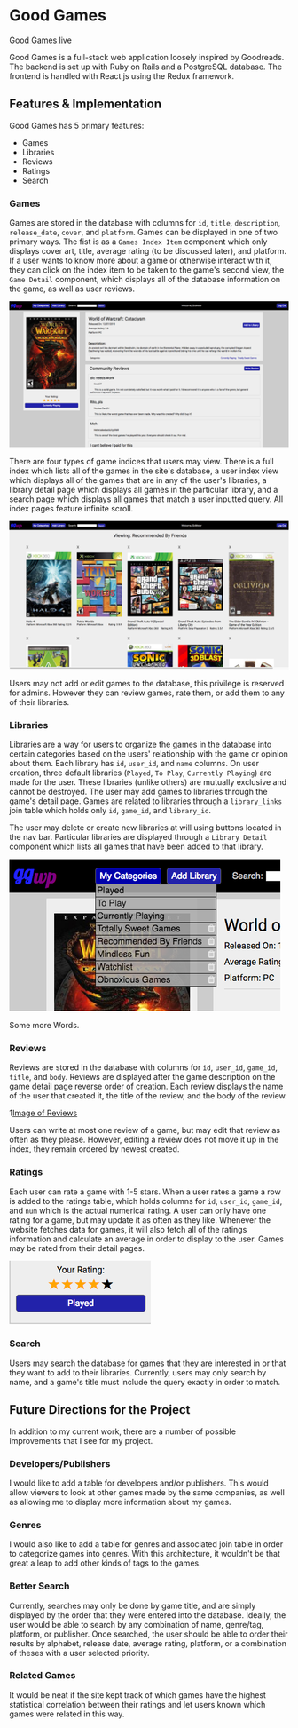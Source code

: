 # Good Games

[Good Games live][heroku]

[heroku]: http://www.goodgameswp.us

Good Games is a full-stack web application loosely inspired by Goodreads.  The backend is set up with Ruby on Rails and a PostgreSQL database.  The frontend is handled with React.js using the Redux framework.

## Features & Implementation

Good Games has 5 primary features:
- Games
- Libraries
- Reviews
- Ratings
- Search

### Games

Games are stored in the database with columns for `id`, `title`, `description`, `release_date`, `cover`, and `platform`.  Games can be displayed in one of two primary ways.  The fist is as a `Games Index Item` component which only displays cover art, title, average rating (to be discussed later), and platform.  If a user wants to know more about a game or otherwise interact with it, they can click on the index item to be taken to the game's second view, the `Game Detail` component, which displays all of the database information on the game, as well as user reviews.

![Image of Game Detail](app/assets/images/game_detail.png)

There are four types of game indices that users may view.  There is a full index which lists all of the games in the site's database, a user index view which displays all of the games that are in any of the user's libraries, a library detail page which displays all games in the particular library, and a search page which displays all games that match a user inputted query.  All index pages feature infinite scroll.

![Image of Index](app/assets/images/index_view.png)

Users may not add or edit games to the database, this privilege is reserved for admins.  However they can review games, rate them, or add them to any of their libraries.

### Libraries

Libraries are a way for users to organize the games in the database into certain categories based on the users' relationship with the game or opinion about them.  Each library has `id`, `user_id`, and `name` columns.  On user creation, three default libraries (`Played`, `To Play`, `Currently Playing`) are made for the user.  These libraries (unlike others) are mutually exclusive and cannot be destroyed.  The user may add games to libraries through the game's detail page.  Games are related to libraries through a `library_links` join table which holds only `id`, `game_id`, and `library_id`.

The user may delete or create new libraries at will using buttons located in the nav bar.  Particular libraries are displayed through a `Library Detail` component which lists all games that have been added to that library.

![Image of Library Dropdown](app/assets/images/library_dropdown.png)

Some more Words.

### Reviews

Reviews are stored in the database with columns for `id`, `user_id`, `game_id`, `title`, and `body`.  Reviews are displayed after the game description on the game detail page reverse order of creation.  Each review displays the name of the user that created it, the title of the review, and the body of the review.

1[Image of Reviews](app/assets/images/reviews.png)

Users can write at most one review of a game, but may edit that review as often as they please.  However, editing a review does not move it up in the index, they remain ordered by newest created.

### Ratings

Each user can rate a game with 1-5 stars. When a user rates a game a row is added to the ratings table, which holds columns for `id`, `user_id`, `game_id`, and `num` which is the actual numerical rating.  A user can only have one rating for a game, but may update it as often as they like.  Whenever the website fetches data for games, it will also fetch all of the ratings information and calculate an average in order to display to the user.  Games may be rated from their detail pages.

![Ratings Closeup](app/assets/images/ratings.png)

### Search

Users may search the database for games that they are interested in or that they want to add to their libraries.  Currently, users may only search by name, and a game's title must include the query exactly in order to match.  

## Future Directions for the Project

In addition to my current work, there are a number of possible improvements that I see for my project.

### Developers/Publishers

I would like to add a table for developers and/or publishers.  This would allow viewers to look at other games made by the same companies, as well as allowing me to display more information about my games.

### Genres

I would also like to add a table for genres and associated join table in order to categorize games into genres.  With this architecture, it wouldn't be that great a leap to add other kinds of tags to the games.

### Better Search

Currently, searches may only be done by game title, and are simply displayed by the order that they were entered into the database.  Ideally, the user would be able to search by any combination of name, genre/tag, platform, or publisher.  Once searched, the user should be able to order their results by alphabet, release date, average rating, platform, or a combination of theses with a user selected priority.

### Related Games

It would be neat if the site kept track of which games have the highest statistical correlation between their ratings and let users known which games were related in this way.
